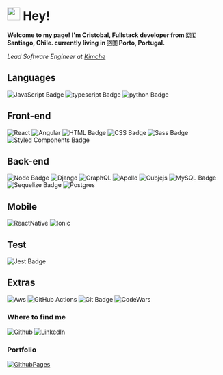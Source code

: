 <h1><img src="https://emojis.slackmojis.com/emojis/images/1531849430/4246/blob-sunglasses.gif?1531849430" width="30"/> Hey!</h1>

**Welcome to my page!  I'm Cristobal, Fullstack developer from 🇨🇱 Santiago, Chile. currently living in 🇵🇹 Porto, Portugal.**

*Lead Software Engineer at [Kimche](https://www.kimche.co/)*

## Languages
![JavaScript Badge](https://img.shields.io/badge/-JavaScript-FCC624?style=for-the-badge&logo=JavaScript&logoColor=323330)
![typescript Badge](https://img.shields.io/badge/Typescript-blue?style=for-the-badge&logo=typescript&logoColor=white)
![python Badge](https://img.shields.io/badge/-Python-F7B93E?style=for-the-badge&logo=python&logoColor=white)

## Front-end
![React](https://img.shields.io/badge/react-%2320232a.svg?style=for-the-badge&logo=react&logoColor=white)
![Angular](https://img.shields.io/badge/-Angular-DD0031?style=for-the-badge&logo=angular&logoColor=white)
![HTML Badge](https://img.shields.io/badge/-HTML-E34F26?style=for-the-badge&logo=html5&logoColor=white)
![CSS Badge](https://img.shields.io/badge/-CSS-1572B6?style=for-the-badge&logo=css3&logoColor=white)
![Sass Badge](https://img.shields.io/badge/-Sass-CC6699?style=for-the-badge&logo=sass&logoColor=white)
![Styled Components Badge](https://img.shields.io/badge/-Styled_Components-db7092?style=for-the-badge&logo=styled-components&logoColor=white)


## Back-end
![Node Badge](https://img.shields.io/badge/-Node.js-339933?style=for-the-badge&logo=node.js&logoColor=white)
![Django](https://img.shields.io/badge/-Django-E34F26?style=for-the-badge&logo=django&logoColor=white)
![GraphQL](https://img.shields.io/badge/-GraphQL-E10098?style=for-the-badge&logo=graphql&logoColor=white)
![Apollo](https://img.shields.io/badge/-Apollo%20GraphQL-311C87?style=for-the-badge&logo=apollo-graphql&logoColor=white)
![Cubjejs](https://img.shields.io/badge/-Cubjejs-F7B93E?style=for-the-badge&logo=cubejs&logoColor=white)
![MySQL Badge](https://img.shields.io/badge/-MySQL-4479A1?style=for-the-badge&logo=MySQL&logoColor=white)
![Sequelize Badge](https://img.shields.io/badge/-Sequelize-eeeeee?style=for-the-badge&logo=sequelize&logoColor=00b1ea)
![Postgres](https://img.shields.io/badge/postgres-%23316192.svg?style=for-the-badge&logo=postgresql&logoColor=white)

## Mobile
![ReactNative](https://img.shields.io/badge/-ReacNative-45b8d8?style=for-the-badge&logo=react&logoColor=white)
![Ionic](https://img.shields.io/badge/-Ionic-007ACC?style=for-the-badge&logo=ionic&logoColor=white)

## Test
![Jest Badge](https://img.shields.io/badge/-Jest-C21325?style=for-the-badge&logo=jest&logoColor=white)

## Extras
![Aws](https://img.shields.io/badge/-AWS-F7B93E?style=for-the-badge&logo=amazon&logoColor=white)
![GitHub Actions](https://img.shields.io/badge/github%20actions-%232671E5.svg?style=for-the-badge&logo=githubactions&logoColor=white)
![Git Badge](https://img.shields.io/badge/-Git-F05032?style=for-the-badge&logo=git&logoColor=white)
![CodeWars](https://www.codewars.com/users/gomara/badges/micro?theme=light)



<h3>Where to find me</h3>
<p><a href="https://github.com/gomara" target="_blank"><img alt="Github" src="https://img.shields.io/badge/GitHub-%2312100E.svg?&style=for-the-badge&logo=Github&logoColor=white" /></a> <a href="https://www.linkedin.com/in/cristobal-gomara" target="_blank"><img alt="LinkedIn" src="https://img.shields.io/badge/linkedin-%230077B5.svg?&style=for-the-badge&logo=linkedin&logoColor=white" /></a>
</p>

<h3>Portfolio</h3>
<p><a href="https://github.com/gomara" target="_blank"><img alt="GithubPages" src="https://img.shields.io/badge/GitHub-%2312100E.svg?&style=for-the-badge&logo=Github&logoColor=white" />
</p>

